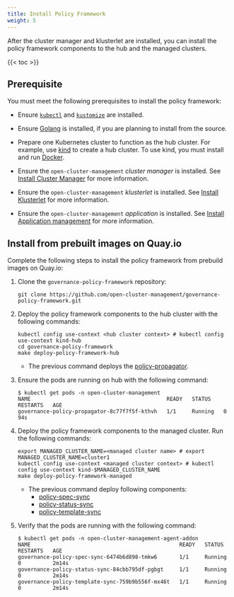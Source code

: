 ```yaml
---
title: Install Policy Framework
weight: 5
---
```


After the cluster manager and klusterlet are installed, you can install the policy framework components to the hub and the managed clusters.

<!-- spellchecker-disable -->

{{< toc >}}

<!-- spellchecker-enable -->

## Prerequisite

You must meet the following prerequisites to install the policy framework:

* Ensure [`kubectl`](https://kubernetes.io/docs/tasks/tools/install-kubectl) and [`kustomize`](https://kubernetes-sigs.github.io/kustomize/installation) are installed.

* Ensure [Golang](https://golang.org/doc/install) is installed, if you are planning to install from the source.

* Prepare one Kubernetes cluster to function as the hub cluster. For example, use [kind](https://kind.sigs.k8s.io/docs/user/quick-start) to create a hub cluster. To use kind, you must install and run [Docker](https://docs.docker.com/get-started).

* Ensure the `open-cluster-management` _cluster manager_ is installed. See [Install Cluster Manager](../install-cluster-manager) for more information.

* Ensure the `open-cluster-management` _klusterlet_ is installed. See [Install Klusterlet](../register-cluster) for more information.

* Ensure the `open-cluster-management` _application_ is installed. See [Install Application management](../install-application) for more information.

## Install from prebuilt images on Quay.io

Complete the following steps to install the policy framework from prebuild images on Quay.io:

1. Clone the `governance-policy-framework` repository:

   ```Shell
   git clone https://github.com/open-cluster-management/governance-policy-framework.git
   ```

2. Deploy the policy framework components to the hub cluster with the following commands: 

   ```Shell
   kubectl config use-context <hub cluster context> # kubectl config use-context kind-hub
   cd governance-policy-framework
   make deploy-policy-framework-hub
   ```

   * The previous command deploys the [policy-propagator](https://github.com/open-cluster-management/governance-policy-propagator).

3. Ensure the pods are running on hub with the following command:

   ```Shell
   $ kubectl get pods -n open-cluster-management 
   NAME                                           READY   STATUS    RESTARTS   AGE
   governance-policy-propagator-8c77f7f5f-kthvh   1/1     Running   0          94s
   ```

4. Deploy the policy framework components to the managed cluster. Run the following commands: 

   ```Shell
   export MANAGED_CLUSTER_NAME=<managed cluster name> # export MANAGED_CLUSTER_NAME=cluster1
   kubectl config use-context <managed cluster context> # kubectl config use-context kind-$MANAGED_CLUSTER_NAME
   make deploy-policy-framework-managed
   ```

   * The previous command deploy following components:
     -  [policy-spec-sync](https://github.com/open-cluster-management/governance-policy-spec-sync)
     -  [policy-status-sync](https://github.com/open-cluster-management/governance-policy-status-sync)
     -  [policy-template-sync](https://github.com/open-cluster-management/governance-policy-template-sync)

5. Verify that the pods are running with the following command:

   ```Shell
   $ kubectl get pods -n open-cluster-management-agent-addon 
   NAME                                               READY   STATUS    RESTARTS   AGE
   governance-policy-spec-sync-6474b6d898-tmkw6       1/1     Running   0          2m14s
   governance-policy-status-sync-84cbb795df-pgbgt     1/1     Running   0          2m14s
   governance-policy-template-sync-759b9b556f-mx46t   1/1     Running   0          2m14s
   ```
